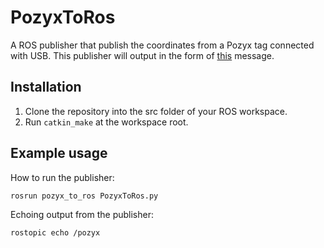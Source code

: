 # PozyxToRos
A ROS publisher that publish the coordinates from a Pozyx tag connected with USB. This publisher will output in the form of <a href="http://docs.ros.org/en/noetic/api/geometry_msgs/html/msg/Vector3.html" target="_blank">this</a>
message.

## Installation 
1. Clone the repository into the src folder of your ROS workspace. 
2. Run `catkin_make` at the workspace root.

## Example usage

How to run the publisher:
```bash
rosrun pozyx_to_ros PozyxToRos.py
```

Echoing output from the publisher: 
```bash
rostopic echo /pozyx
````

